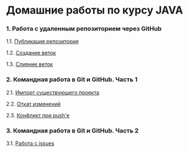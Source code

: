 # Домашние работы по курсу JAVA

### 1. Работа с удаленным репозиторием через GitHub
1.1. [Публикация репозитория](https://github.com/Ev-genia-Moon/NeuroStartUp/tree/main)

1.2. [Создание веток](https://github.com/Ev-genia-Moon/NeuroStartUp/blob/new-text/README.md)

1.3. [Слияние веток](https://github.com/Ev-genia-Moon/Target)


### 2. Командная работа в Git и GitHub. Часть 1
2.1. [Импорт существующего проекта](https://github.com/Ev-genia-Moon/Ign_Task_1/tree/main)

2.2. [Откат изменений](https://github.com/Ev-genia-Moon/Rev_Task_2/commits/main/)

2.3. [Конфликт при push'е](https://github.com/Ev-genia-Moon/git-2-homeworks-fork/blob/main/about/README.md)

### 3. Командная работа в Git и GitHub. Часть 2
3.1. [Работа с issues](https://github.com/netology-code/git-2-homeworks-issues/issues/6596)

